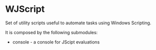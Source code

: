 WJScript
========

Set of utility scripts useful to automate tasks using Windows Scripting.

It is composed by the following submodules:

* console - a console for JScipt evaluations
